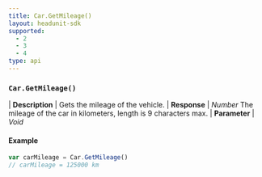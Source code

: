 ```yaml
---
title: Car.GetMileage()
layout: headunit-sdk
supported:
  - 2
  - 3
  - 4
type: api
---
```


### `Car.GetMileage()`

| **Description** | Gets the mileage of the vehicle.
| **Response** | *Number*  The mileage of the car in kilometers, length is 9 characters max.
| **Parameter**   | *Void*

#### Example

```javascript
var carMileage = Car.GetMileage()
// carMileage = 125000 km
```